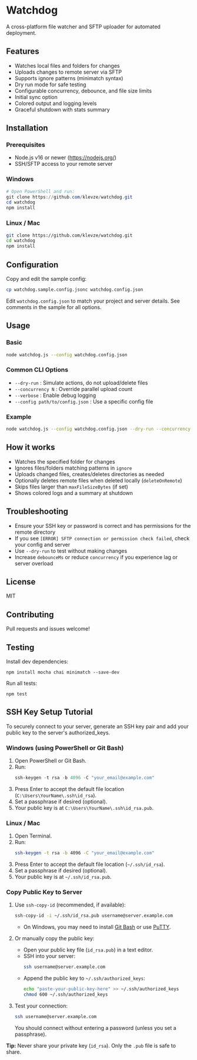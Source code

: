 # Watchdog

A cross-platform file watcher and SFTP uploader for automated deployment.

## Features

- Watches local files and folders for changes
- Uploads changes to remote server via SFTP
- Supports ignore patterns (minimatch syntax)
- Dry run mode for safe testing
- Configurable concurrency, debounce, and file size limits
- Initial sync option
- Colored output and logging levels
- Graceful shutdown with stats summary

## Installation

### Prerequisites
- Node.js v16 or newer (https://nodejs.org/)
- SSH/SFTP access to your remote server

### Windows
```powershell
# Open PowerShell and run:
git clone https://github.com/klevze/watchdog.git
cd watchdog
npm install
```

### Linux / Mac
```bash
git clone https://github.com/klevze/watchdog.git
cd watchdog
npm install
```

## Configuration

Copy and edit the sample config:
```bash
cp watchdog.sample.config.jsonc watchdog.config.json
```
Edit `watchdog.config.json` to match your project and server details. See comments in the sample for all options.

## Usage

### Basic
```bash
node watchdog.js --config watchdog.config.json
```

### Common CLI Options
- `--dry-run` : Simulate actions, do not upload/delete files
- `--concurrency N` : Override parallel upload count
- `--verbose` : Enable debug logging
- `--config path/to/config.json` : Use a specific config file

### Example
```bash
node watchdog.js --config watchdog.config.json --dry-run --concurrency 8 --verbose
```

## How it works
- Watches the specified folder for changes
- Ignores files/folders matching patterns in `ignore`
- Uploads changed files, creates/deletes directories as needed
- Optionally deletes remote files when deleted locally (`deleteOnRemote`)
- Skips files larger than `maxFileSizeBytes` (if set)
- Shows colored logs and a summary at shutdown

## Troubleshooting
- Ensure your SSH key or password is correct and has permissions for the remote directory
- If you see `[ERROR] SFTP connection or permission check failed`, check your config and server
- Use `--dry-run` to test without making changes
- Increase `debounceMs` or reduce `concurrency` if you experience lag or server overload

## License
MIT

## Contributing
Pull requests and issues welcome!

## Testing

Install dev dependencies:

```
npm install mocha chai minimatch --save-dev
```

Run all tests:

```
npm test
```

## SSH Key Setup Tutorial

To securely connect to your server, generate an SSH key pair and add your public key to the server's authorized_keys.

### Windows (using PowerShell or Git Bash)

1. Open PowerShell or Git Bash.
2. Run:
   ```powershell
   ssh-keygen -t rsa -b 4096 -C "your_email@example.com"
   ```
3. Press Enter to accept the default file location (`C:\Users\YourName\.ssh\id_rsa`).
4. Set a passphrase if desired (optional).
5. Your public key is at `C:\Users\YourName\.ssh\id_rsa.pub`.

### Linux / Mac

1. Open Terminal.
2. Run:
   ```bash
   ssh-keygen -t rsa -b 4096 -C "your_email@example.com"
   ```
3. Press Enter to accept the default file location (`~/.ssh/id_rsa`).
4. Set a passphrase if desired (optional).
5. Your public key is at `~/.ssh/id_rsa.pub`.

### Copy Public Key to Server

1. Use `ssh-copy-id` (recommended, if available):
   ```bash
   ssh-copy-id -i ~/.ssh/id_rsa.pub username@server.example.com
   ```
   - On Windows, you may need to install [Git Bash](https://git-scm.com/downloads) or use [PuTTY](https://www.putty.org/).

2. Or manually copy the public key:
   - Open your public key file (`id_rsa.pub`) in a text editor.
   - SSH into your server:
     ```bash
     ssh username@server.example.com
     ```
   - Append the public key to `~/.ssh/authorized_keys`:
     ```bash
     echo "paste-your-public-key-here" >> ~/.ssh/authorized_keys
     chmod 600 ~/.ssh/authorized_keys
     ```

3. Test your connection:
   ```bash
   ssh username@server.example.com
   ```
   You should connect without entering a password (unless you set a passphrase).

**Tip:** Never share your private key (`id_rsa`). Only the `.pub` file is safe to share.
